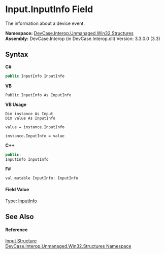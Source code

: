 # Input.InputInfo Field
 

The information about a device event.

**Namespace:**&nbsp;<a href="N_DevCase_Interop_Unmanaged_Win32_Structures">DevCase.Interop.Unmanaged.Win32.Structures</a><br />**Assembly:**&nbsp;DevCase.Interop (in DevCase.Interop.dll) Version: 3.3.0.0 (3.3)

## Syntax

**C#**<br />
``` C#
public InputInfo InputInfo
```

**VB**<br />
``` VB
Public InputInfo As InputInfo
```

**VB Usage**<br />
``` VB Usage
Dim instance As Input
Dim value As InputInfo

value = instance.InputInfo

instance.InputInfo = value
```

**C++**<br />
``` C++
public:
InputInfo InputInfo
```

**F#**<br />
``` F#
val mutable InputInfo: InputInfo
```


#### Field Value
Type: <a href="T_DevCase_Interop_Unmanaged_Win32_Structures_InputInfo">InputInfo</a>

## See Also


#### Reference
<a href="T_DevCase_Interop_Unmanaged_Win32_Structures_Input">Input Structure</a><br /><a href="N_DevCase_Interop_Unmanaged_Win32_Structures">DevCase.Interop.Unmanaged.Win32.Structures Namespace</a><br />